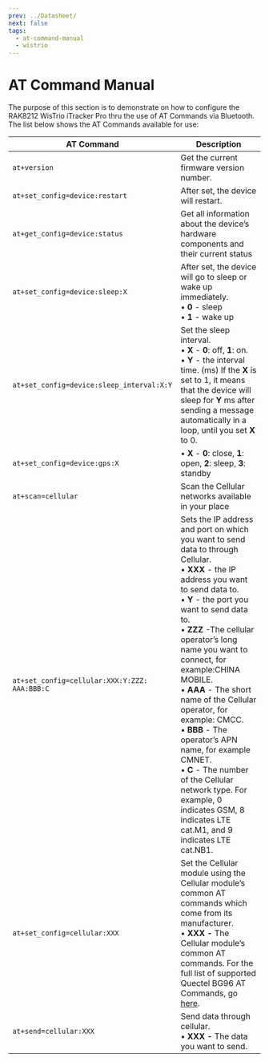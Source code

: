 ```yaml
---
prev: ../Datasheet/
next: false
tags:
  - at-command-manual
  - wistrio
---
```


# AT Command Manual

The purpose of this section is to demonstrate on how to configure the RAK8212 WisTrio iTracker Pro thru the use of AT Commands via Bluetooth. The list below shows the AT Commands available for use:

| **AT Command**                                                      | **Description**                                                                                                                                                                                                                                                                                                                                                                                                                                                                                                                                                              |
| ------------------------------------------------------------------- | ---------------------------------------------------------------------------------------------------------------------------------------------------------------------------------------------------------------------------------------------------------------------------------------------------------------------------------------------------------------------------------------------------------------------------------------------------------------------------------------------------------------------------------------------------------------------------- |
| `at+version`                                                          | Get the current firmware version number.                                                                                                                                                                                                                                                                                                                                                                                                                                                                                                                                     |
| `at+set_config=device:restart`                                        | After set, the device will restart.                                                                                                                                                                                                                                                                                                                                                                                                                                                                                                                                          |
| `at+get_config=device:status`                                         | Get all information about the device’s hardware components and their current status                                                                                                                                                                                                                                                                                                                                                                                                                                                                                          |
| `at+set_config=device:sleep:X`                                   | After set, the device will go to sleep or wake up immediately. <br>• **0** - sleep <br>• **1** - wake up                                                                                                                                                                                                                                                                                                                                                                                                                                                                     |
| `at+set_config=device:sleep_interval:X:Y`                    | Set the sleep interval. <br>• **X** - **0**: off, **1**: on. <br>• **Y** - the interval time. (ms) If the **X** is set to 1, it means that the device will sleep for **Y** ms after sending a message automatically in a loop, until you set **X** to 0.                                                                                                                                                                                                                                                                                                                     |
| `at+set_config=device:gps:X`                                    | • **X** - **0**: close, **1**: open, **2**: sleep, **3**: standby                                                                                                                                                                                                                                                                                                                                                                                                                                                                                                        |
| `at+scan=cellular`                                                    | Scan the Cellular networks available in your place                                                                                                                                                                                                                                                                                                                                                                                                                                                                                                                           |
| `at+set_config=cellular:XXX:Y:ZZZ: AAA:BBB:C` | Sets the IP address and port on which you want to send data to through Cellular. <br>• **XXX** - the IP address you want to send data to. <br>• **Y** - the port you want to send data to. <br>• **ZZZ** -The cellular operator’s long name you want to connect, for example:CHINA MOBILE. <br>• **AAA** - The short name of the Cellular operator, for example: CMCC. <br>• **BBB** - The operator’s APN name, for example CMNET. <br>• **C** - The number of the Cellular network type. For example, 0 indicates GSM, 8 indicates LTE cat.M1, and 9 indicates LTE cat.NB1. |
| `at+set_config=cellular:XXX`                                     | Set the Cellular module using the Cellular module’s common AT commands which come from its manufacturer. <br>• **XXX -** The Cellular module’s common AT commands. For the full list of supported Quectel BG96 AT Commands, go [here](https://www.quectel.com/product/bg96.htm).                                                                                                                                                                                                                                                                                           |
| `at+send=cellular:XXX`                                           | Send data through cellular. <br>• **XXX -** The data you want to send.                                                                                                                                                                                                                                                                                                                                                                                                                                                                                                       |
